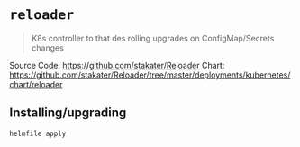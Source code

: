 # `reloader`

> K8s controller to that des rolling upgrades on ConfigMap/Secrets changes

Source Code: https://github.com/stakater/Reloader
Chart: https://github.com/stakater/Reloader/tree/master/deployments/kubernetes/chart/reloader

## Installing/upgrading

```shell
helmfile apply
```
